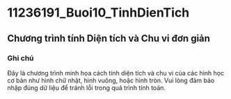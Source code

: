 # 11236191_Buoi10_TinhDienTich
## Chương trình tính Diện tích và Chu vi đơn giản
### Ghi chú
Đây là chương trình minh họa cách tính diện tích và chu vi của các hình học cơ bản như hình chữ nhật, hình vuông, hoặc hình tròn. Vui lòng đảm bảo nhập đúng dữ liệu để tránh lỗi trong quá trình tính toán.
